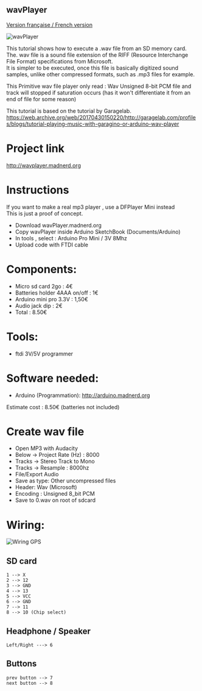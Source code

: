 wavPlayer
----------
[Version française / French version](https://github.com/pigetArduino/wavPlayer/blob/master/readme.fr.md)


![wavPlayer](https://github.com/pigetArduino/wavPlayer/blob/master/doc/wavPlayer.jpg)   

This tutorial shows how to execute a .wav file from an SD memory card.   
The. wav file is a sound file extension of the RIFF (Resource Interchange File Format) specifications from Microsoft.   
It is simpler to be executed, once this file is basically digitized sound samples, unlike other compressed formats, such as .mp3 files for example.

This Primitive wav file player only read : Wav Unsigned 8-bit PCM file and track will stopped if saturation occurs (has it won't differentiate it from an end of file for some reason)

This tutorial is based on the tutorial by Garagelab.   
https://web.archive.org/web/20170430150220/http://garagelab.com/profiles/blogs/tutorial-playing-music-with-garagino-or-arduino-wav-player

# Project link
http://wavplayer.madnerd.org

# Instructions
If you want to make a real mp3 player , use a DFPlayer Mini instead   
This is just a proof of concept.   

* Download wavPlayer.madnerd.org
* Copy wavPlayer inside Arduino SketchBook (Documents/Arduino)
* In tools , select : Arduino Pro Mini / 3V 8Mhz
* Upload code with FTDI cable

# Components:
* Micro sd card 2go : 4€
* Batteries holder 4AAA on/off : 1€ 
* Arduino mini pro 3.3V : 1,50€
* Audio jack dip : 2€  
* Total : 8.50€

#  Tools:
 * ftdi 3V/5V programmer

# Software needed:
  * Arduino (Programmation): http://arduino.madnerd.org


Estimate cost : 8.50€ (batteries not included) 

# Create wav file
* Open MP3 with Audacity
* Below -> Project Rate (Hz) : 8000
* Tracks -> Stereo Track to Mono
* Tracks -> Resample : 8000hz
* File/Export Audio
* Save as type: Other uncompressed files
* Header: Wav (Microsoft)
* Encoding : Unsigned 8_bit PCM
* Save to 0.wav on root of sdcard

# Wiring:
![Wiring GPS](https://github.com/pigetArduino/wavPlayer/blob/master/doc/sdcard_wiring.png)
##  SD card 
```
1 --> X
2 --> 12
3 --> GND
4 --> 13
5 --> VCC
6 --> GND
7 --> 11
8 --> 10 (Chip select)
```
## Headphone / Speaker
```
Left/Right ---> 6
```

## Buttons
```
prev button --> 7
next button --> 8
```

